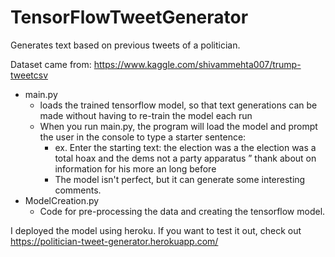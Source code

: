 # TensorFlowTweetGenerator
Generates text based on previous tweets of a politician.

Dataset came from: https://www.kaggle.com/shivammehta007/trump-tweetcsv

- main.py 
   - loads the trained tensorflow model, so that text generations can be made without having to re-train the model each run
   - When you run main.py, the program will load the model and prompt the user in the console to type a starter sentence:
      - ex. Enter the starting text: the election was a
            the election was a total hoax and the dems not a party apparatus ” thank about on information for his more an long before
      - The model isn't perfect, but it can generate some interesting comments.
- ModelCreation.py
   - Code for pre-processing the data and creating the tensorflow model. 

I deployed the model using heroku. If you want to test it out, check out https://politician-tweet-generator.herokuapp.com/

